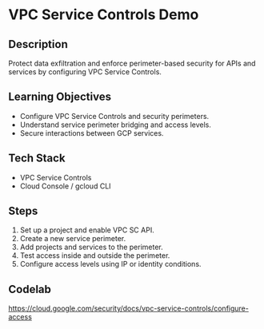 # VPC Service Controls Demo

## Description
Protect data exfiltration and enforce perimeter-based security for APIs and services by configuring VPC Service Controls.

## Learning Objectives
- Configure VPC Service Controls and security perimeters.
- Understand service perimeter bridging and access levels.
- Secure interactions between GCP services.

## Tech Stack
- VPC Service Controls
- Cloud Console / gcloud CLI

## Steps
1. Set up a project and enable VPC SC API.
2. Create a new service perimeter.
3. Add projects and services to the perimeter.
4. Test access inside and outside the perimeter.
5. Configure access levels using IP or identity conditions.

## Codelab
https://cloud.google.com/security/docs/vpc-service-controls/configure-access
